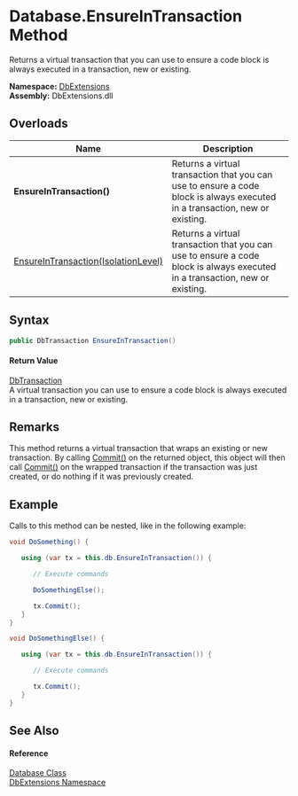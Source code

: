 Database.EnsureInTransaction Method
===================================
Returns a virtual transaction that you can use to ensure a code block is always executed in a transaction, new or existing.
  
**Namespace:** [DbExtensions][1]  
**Assembly:** DbExtensions.dll

Overloads
---------

| Name                                     | Description                                                                                                                 |
| ---------------------------------------- | --------------------------------------------------------------------------------------------------------------------------- |
| **EnsureInTransaction()**                | Returns a virtual transaction that you can use to ensure a code block is always executed in a transaction, new or existing. |
| [EnsureInTransaction(IsolationLevel)][2] | Returns a virtual transaction that you can use to ensure a code block is always executed in a transaction, new or existing. |


Syntax
------

```csharp
public DbTransaction EnsureInTransaction()
```

#### Return Value
[DbTransaction][3]  
 A virtual transaction you can use to ensure a code block is always executed in a transaction, new or existing.

Remarks
-------
This method returns a virtual transaction that wraps an existing or new transaction. By calling [Commit()][4] on the returned object, this object will then call [Commit()][4] on the wrapped transaction if the transaction was just created, or do nothing if it was previously created.

Example
-------

Calls to this method can be nested, like in the following example:

```csharp
void DoSomething() {

   using (var tx = this.db.EnsureInTransaction()) {

      // Execute commands

      DoSomethingElse();

      tx.Commit();
   }
}

void DoSomethingElse() { 

   using (var tx = this.db.EnsureInTransaction()) {

      // Execute commands

      tx.Commit();
   }
}
```


See Also
--------

#### Reference
[Database Class][5]  
[DbExtensions Namespace][1]  

[1]: ../README.md
[2]: EnsureInTransaction_1.md
[3]: https://learn.microsoft.com/dotnet/api/system.data.common.dbtransaction
[4]: https://learn.microsoft.com/dotnet/api/system.data.common.dbtransaction.commit
[5]: README.md